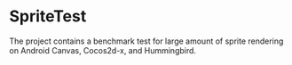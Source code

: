 # SpriteTest
The project contains a benchmark test for large amount of sprite rendering on Android Canvas, Cocos2d-x, and Hummingbird.
